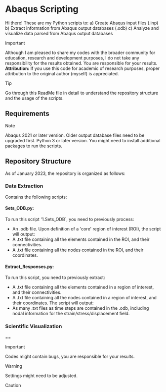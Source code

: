 # Abaqus Scripting
Hi there! These are my Python scripts to:
    a) Create Abaqus input files (.inp)
    b) Extract information from Abaqus output databases (.odb)
    c) Analyze and visualize data parsed from Abaqus output databases

> [!IMPORTANT]
> Although I am pleased to share my codes with the broader community for education, research and development purposes, I do not take any responsibility for the results obtained. You are responsible for your results.
> **Attribution:** If you use this code for academic of research purposes, proper attribution to the original author (myself) is appreciated.

> [!TIP]
> Go through this ReadMe file in detail to understand the repository structure and the usage of the scripts.

## Requirements
> [!NOTE]
> Abaqus 2021 or later version. Older output database files need to be upgraded first. 
> Python 3 or later version. You might need to install additional packages to run the scripts.

## Repository Structure
As of January 2023, the repository is organized as follows:

### Data Extraction
Contains the following scripts:

#### **Sets_ODB.py:**
To run this script '1.Sets_ODB`, you need to previously process:
- An .odb file. 
Upon definition of a 'core' region of interest (ROI), the script will output:
- A .txt file containing all the elements contained in the ROI, and their connectivities.
- A .txt file containing all the nodes contained in the ROI, and their coordinates.

#### **Extract_Responses.py:**
To run this script, you need to previously extract:
- A .txt file containing all the elements contained in a region of interest, and their connectivities.
- A .txt file containing all the nodes contained in a region of interest, and their coordinates.
The script will output:
- As many .txt files as time steps are contained in the .odb, including nodal information for the strain/stress/displacement field.

### Scientific Visualization



==
> [!IMPORTANT]
> Codes might contain bugs, you are responsible for your results.

> [!WARNING]
> Settings might need to be adjusted.


> [!CAUTION]